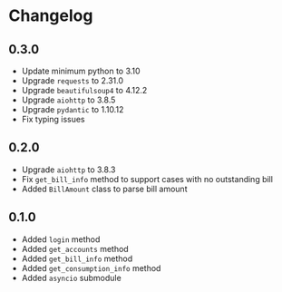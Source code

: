 # Changelog

## 0.3.0

- Update minimum python to 3.10
- Upgrade `requests` to 2.31.0
- Upgrade `beautifulsoup4` to 4.12.2
- Upgrade `aiohttp` to 3.8.5
- Upgrade `pydantic` to 1.10.12
- Fix typing issues

## 0.2.0

- Upgrade `aiohttp` to 3.8.3
- Fix `get_bill_info` method to support cases with no outstanding bill
- Added `BillAmount` class to parse bill amount

## 0.1.0

- Added `login` method
- Added `get_accounts` method
- Added `get_bill_info` method
- Added `get_consumption_info` method
- Added `asyncio` submodule
